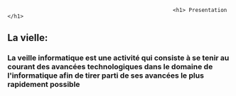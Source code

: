                                                         
                                                        
                                                        
                                                        <h1> Presentation </h1>

<h2>La vielle:</h2>
<h3>La veille informatique est une activité qui consiste à se tenir au courant des avancées technologiques dans le domaine de l'informatique afin de tirer parti de ses avancées le plus rapidement possible</h3>
